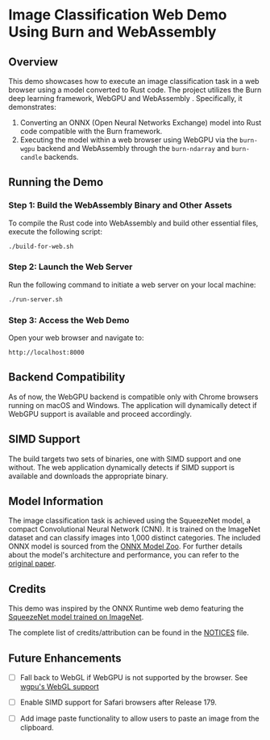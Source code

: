 # Image Classification Web Demo Using Burn and WebAssembly

## Overview

This demo showcases how to execute an image classification task in a web browser using a model
converted to Rust code. The project utilizes the Burn deep learning framework, WebGPU and
WebAssembly . Specifically, it demonstrates:

1. Converting an ONNX (Open Neural Networks Exchange) model into Rust code compatible with the Burn
   framework.
2. Executing the model within a web browser using WebGPU via the `burn-wgpu` backend and WebAssembly
   through the `burn-ndarray` and `burn-candle` backends.

## Running the Demo

### Step 1: Build the WebAssembly Binary and Other Assets

To compile the Rust code into WebAssembly and build other essential files, execute the following
script:

```bash
./build-for-web.sh
```

### Step 2: Launch the Web Server

Run the following command to initiate a web server on your local machine:

```bash
./run-server.sh
```

### Step 3: Access the Web Demo

Open your web browser and navigate to:

```plaintext
http://localhost:8000
```

## Backend Compatibility

As of now, the WebGPU backend is compatible only with Chrome browsers running on macOS and Windows.
The application will dynamically detect if WebGPU support is available and proceed accordingly.

## SIMD Support

The build targets two sets of binaries, one with SIMD support and one without. The web application
dynamically detects if SIMD support is available and downloads the appropriate binary.

## Model Information

The image classification task is achieved using the SqueezeNet model, a compact Convolutional Neural
Network (CNN). It is trained on the ImageNet dataset and can classify images into 1,000 distinct
categories. The included ONNX model is sourced from the
[ONNX Model Zoo](https://github.com/onnx/models/tree/main/vision/classification/squeezenet). For
further details about the model's architecture and performance, you can refer to the
[original paper](https://arxiv.org/abs/1602.07360).

## Credits

This demo was inspired by the ONNX Runtime web demo featuring the
[SqueezeNet model trained on ImageNet](https://microsoft.github.io/onnxruntime-web-demo/#/squeezenet).

The complete list of credits/attribution can be found in the [NOTICES](NOTICES.md) file.

## Future Enhancements

- [ ] Fall back to WebGL if WebGPU is not supported by the browser. See
      [wgpu's WebGL support ](https://github.com/gfx-rs/wgpu/wiki/Running-on-the-Web-with-WebGPU-and-WebGL)

- [ ] Enable SIMD support for Safari browsers after Release 179.

- [ ] Add image paste functionality to allow users to paste an image from the clipboard.
